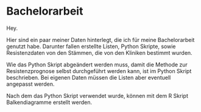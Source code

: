 # Bachelorarbeit

Hey.

Hier sind ein paar meiner Daten hinterlegt, die ich für meine Bachelorarbeit genutzt habe.
Darunter fallen erstellte Listen, Python Skripte, sowie Resistenzdaten von den Stämmen, die von den Kliniken bestimmt wurden.

Wie das Python Skript abgeändert werden muss, damit die Methode zur Resistenzprognose selbst durchgeführt werden kann, ist im Python Skript beschrieben.
Bei eigenen Daten müssen die Listen aber eventuell angepasst werden.

Nach dem das Python Skript verwendet wurde, können mit dem R Skript Balkendiagramme erstellt werden.
